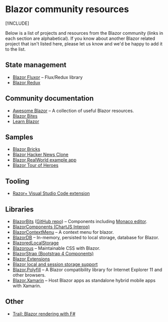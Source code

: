 # Blazor community resources

[!INCLUDE[](~/includes/blazor-preview-notice.md)]

Below is a list of projects and resources from the Blazor community (links in each section are alphabetical). If you know about another Blazor related project that isn't listed here, please let us know and we'd be happy to add it to the list.

## State management

* [Blazor Fluxor](https://mrpmorris.github.io/blazor-fluxor/) &ndash; Flux/Redux library 
* [Blazor Redux](https://github.com/torhovland/blazor-redux)

## Community documentation

* [Awesome Blazor](https://github.com/AdrienTorris/awesome-blazor) &ndash; A collection of useful Blazor resources.
* [Blazor Bites](https://codedaze.io/tag/blazor-bites/)
* [Learn Blazor](https://learn-blazor.com/)

## Samples

* [Blazor Bricks](https://www.codeproject.com/Articles/1241210/WebAssembly-with-Blazor)
* [Blazor Hacker News Clone](https://github.com/lohithgn/blazor-hackernews-clone)
* [Blazor RealWorld example app](https://github.com/torhovland/blazor-realworld-example-app)
* [Blazor Tour of Heroes](https://github.com/lohithgn/blazor-tour-of-heroes)

## Tooling

* [Razor+ Visual Studio Code extension](https://marketplace.visualstudio.com/items?itemName=austincummings.razor-plus)

## Libraries

* [BlazorBits](http://blazorbits.net) ([GitHub repo](https://github.com/blazorbits)) &ndash; Components including [Monaco editor](https://github.com/Microsoft/monaco-editor).
* [BlazorComponents (ChartJS Interop)](https://github.com/muqeet-khan/BlazorComponents)
* [BlazorContextMenu](https://github.com/stavroskasidis/BlazorContextMenu) &ndash; A context menu for blazor.
* [BlazorDB](https://github.com/chanan/BlazorDB) &ndash; In-memory, persisted to local storage, database for Blazor.
* [BlazoredLocalStorage](https://github.com/chrissainty/BlazoredLocalStorage)
* [Blazorous](https://github.com/chanan/Blazorous) &ndash; Maintainable CSS with Blazor.
* [BlazorStrap (Bootstrap 4 Components)](https://github.com/chanan/BlazorStrap)
* [Blazor Extensions](https://github.com/BlazorExtensions/)
* [Blazor local and session storage support](https://github.com/cloudcrate/BlazorStorage)
* [Blazor.Polyfill](https://github.com/Daddoon/Blazor.Polyfill) &ndash; A Blazor compatibility library for Internet Explorer 11 and other browsers.
* [Blazor.Xamarin](https://github.com/Daddoon/Blazor.Xamarin) &ndash; Host Blazor apps as standalone hybrid mobile apps with Xamarin.

## Other

* [Trail: Blazor rendering with F#](https://github.com/panesofglass/trail)
